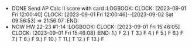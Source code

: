 - DONE Send AP Calc II score with card
  :LOGBOOK:
  CLOCK: [2023-09-01 Fri 12:00:40]
  CLOCK: [2023-09-01 Fri 12:00:46]--[2023-09-02 Sat 09:56:53] =>  21:56:07
  :END:
- NOW HW 22-23 #1-14
  :LOGBOOK:
  CLOCK: [2023-09-01 Fri 15:46:05]
  CLOCK: [2023-09-01 Fri 15:46:08]
  :END:
  1.) F
  2.) T
  3.) F
  4.) F
  5.) F
  6.) F
  7.) T
  8.) F
  9.) F
  10.) T
  11.) T
  12.) F
  13.) F